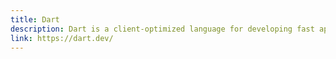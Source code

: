 ```yaml
---
title: Dart
description: Dart is a client-optimized language for developing fast apps on any platform. Its goal is to offer the most productive programming language for multi-platform development, paired with a flexible execution runtime platform for app frameworks.
link: https://dart.dev/
---
```

